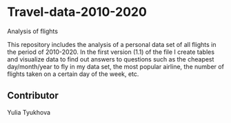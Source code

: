 # Travel-data-2010-2020
Analysis of flights

This repository includes the analysis of a personal data set of all flights in the period of 2010-2020. 
In the first version (1.1) of the file I create tables and visualize data to find out answers to questions such as the cheapest day/month/year to fly in my data set, the most popular airline, the number of flights taken on a certain day of the week, etc.


## Contributor
Yulia Tyukhova

